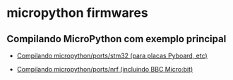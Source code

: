 # micropython firmwares

## Compilando MicroPython com exemplo principal

- [Compilando micropython/ports/stm32 (para placas Pyboard, etc)](https://gitlab.com/rcolistete/computacaofisica-privado/-/blob/master/Compilando_MicroPython/Compilando_MicroPython_STM32.md)

- [Compilando micropython/ports/nrf (incluindo BBC Micro:bit)](https://gitlab.com/rcolistete/computacaofisica-privado/-/blob/master/Compilando_MicroPython/Compilando_MicroPython_nRF.md)
